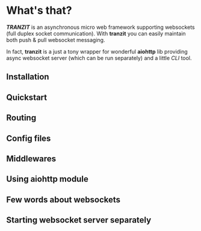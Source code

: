 # What's that?

<i><b>TRANZIT</b></i> is an asynchronous micro web framework supporting websockets
(full duplex socket communication). With <b>tranzit</b> you can easily maintain
both push & pull websocket messaging.

In fact, <b>tranzit</b> is a just a tony wrapper for wonderful
<b>aiohttp</b> lib providing async websocket server (which can be run
separately) and a little <i>CLI</i> tool.
 <!-- TODO: all the rest of README-->
## Installation

## Quickstart

## Routing

## Config files

## Middlewares

## Using aiohttp module

## Few words about websockets

## Starting websocket server separately

